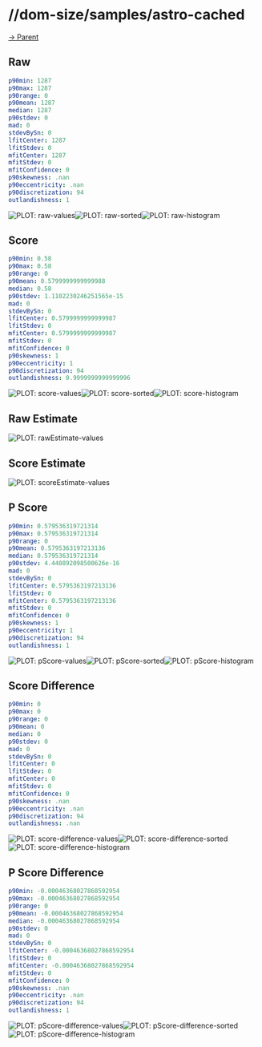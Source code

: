 
# //dom-size/samples/astro-cached

[→ Parent](../..)


## Raw


```yaml
p90min: 1287
p90max: 1287
p90range: 0
p90mean: 1287
median: 1287
p90stdev: 0
mad: 0
stdevBySn: 0
lfitCenter: 1287
lfitStdev: 0
mfitCenter: 1287
mfitStdev: 0
mfitConfidence: 0
p90skewness: .nan
p90eccentricity: .nan
p90discretization: 94
outlandishness: 1

```

![PLOT: raw-values](./raw/values.svg)![PLOT: raw-sorted](./raw/sorted.svg)![PLOT: raw-histogram](./raw/histogram.svg)
## Score


```yaml
p90min: 0.58
p90max: 0.58
p90range: 0
p90mean: 0.5799999999999988
median: 0.58
p90stdev: 1.1102230246251565e-15
mad: 0
stdevBySn: 0
lfitCenter: 0.5799999999999987
lfitStdev: 0
mfitCenter: 0.5799999999999987
mfitStdev: 0
mfitConfidence: 0
p90skewness: 1
p90eccentricity: 1
p90discretization: 94
outlandishness: 0.9999999999999996

```

![PLOT: score-values](./score/values.svg)![PLOT: score-sorted](./score/sorted.svg)![PLOT: score-histogram](./score/histogram.svg)
## Raw Estimate

![PLOT: rawEstimate-values](./rawEstimate/values.svg)
## Score Estimate

![PLOT: scoreEstimate-values](./scoreEstimate/values.svg)
## P Score


```yaml
p90min: 0.579536319721314
p90max: 0.579536319721314
p90range: 0
p90mean: 0.5795363197213136
median: 0.579536319721314
p90stdev: 4.440892098500626e-16
mad: 0
stdevBySn: 0
lfitCenter: 0.5795363197213136
lfitStdev: 0
mfitCenter: 0.5795363197213136
mfitStdev: 0
mfitConfidence: 0
p90skewness: 1
p90eccentricity: 1
p90discretization: 94
outlandishness: 1

```

![PLOT: pScore-values](./pScore/values.svg)![PLOT: pScore-sorted](./pScore/sorted.svg)![PLOT: pScore-histogram](./pScore/histogram.svg)
## Score Difference


```yaml
p90min: 0
p90max: 0
p90range: 0
p90mean: 0
median: 0
p90stdev: 0
mad: 0
stdevBySn: 0
lfitCenter: 0
lfitStdev: 0
mfitCenter: 0
mfitStdev: 0
mfitConfidence: 0
p90skewness: .nan
p90eccentricity: .nan
p90discretization: 94
outlandishness: .nan

```

![PLOT: score-difference-values](./score-difference/values.svg)![PLOT: score-difference-sorted](./score-difference/sorted.svg)![PLOT: score-difference-histogram](./score-difference/histogram.svg)
## P Score Difference


```yaml
p90min: -0.00046368027868592954
p90max: -0.00046368027868592954
p90range: 0
p90mean: -0.00046368027868592954
median: -0.00046368027868592954
p90stdev: 0
mad: 0
stdevBySn: 0
lfitCenter: -0.00046368027868592954
lfitStdev: 0
mfitCenter: -0.00046368027868592954
mfitStdev: 0
mfitConfidence: 0
p90skewness: .nan
p90eccentricity: .nan
p90discretization: 94
outlandishness: 1

```

![PLOT: pScore-difference-values](./pScore-difference/values.svg)![PLOT: pScore-difference-sorted](./pScore-difference/sorted.svg)![PLOT: pScore-difference-histogram](./pScore-difference/histogram.svg)